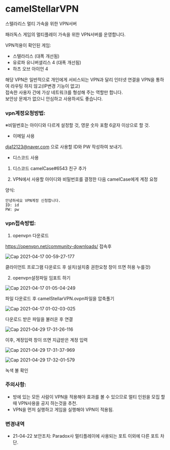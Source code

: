 # camelStellarVPN
스텔라리스 멀티 가속을 위한 VPN서버

패러독스 게임의 멀티플레이 가속을 위한 VPN서버를 운영합니다.

VPN적용이 확인된 게임:
 - 스텔라리스 (대폭 개선됨)
 - 유로파 유니버셜리스 4 (대폭 개선됨)
 - 하츠 오브 아이언 4

해당 VPN은 일반적으로 개인에게 서비스되는 VPN과 달리 인터넷 연결을 VPN을 통하여 라우팅 하지 않고(IP변경 기능이 없고)  
접속한 사용자 간에 가상 네트워크를 형성해 주는 역할만 합니다.  
보안상 문제가 없으니 안심하고 사용하셔도 좋습니다.  



<h3>vpn계정요청방법: </h3>

※비밀번호는 아이디와 다르게 설정할 것, 영문 숫자 포함 6글자 이상으로 할 것.

- 이메일 사용

dja12123@naver.com 으로 사용할 ID와 PW 작성하여 보내기.



- 디스코드 사용

1. 디스코드 camelCase#6543 친구 추가

2. VPN에서 사용할 아이디와 비밀번호를 결정한 다음 camelCase에게 계정 요청

양식:
```
안녕하세요 VPN계정 신청합니다.
ID: id
PW: pw
```

<h3>vpn접속방법:</h3>


1. openvpn 다운로드

https://openvpn.net/community-downloads/
접속후

![Cap 2021-04-17 00-59-27-177](https://user-images.githubusercontent.com/20336315/115051831-34468380-9f18-11eb-8a84-949ad20b7991.png)

클라이언트 프로그램 다운로드 후 설치(설치중 권한요청 창이 뜨면 허용 누를것)


2. openvpn설정파일 임포트 하기

![Cap 2021-04-17 01-05-04-249](https://user-images.githubusercontent.com/20336315/115052579-12013580-9f19-11eb-92f2-8d0e0d59605e.png)

파일 다운로드 후 camelStellarVPN.ovpn파일을 압축풀기

![Cap 2021-04-17 01-02-03-025](https://user-images.githubusercontent.com/20336315/115052542-04e44680-9f19-11eb-9ead-b6c605983bf9.png)

다운로드 받은 파일을 불러온 후 연결

![Cap 2021-04-29 17-31-26-116](https://user-images.githubusercontent.com/20336315/116523242-fdf20680-a910-11eb-9ccb-ae1277c7488b.png)

이후, 계정입력 창이 뜨면 지급받은 계정 입력

![Cap 2021-04-29 17-31-37-969](https://user-images.githubusercontent.com/20336315/116523285-09ddc880-a911-11eb-8903-dec0e83bc784.png)

![Cap 2021-04-29 17-32-01-579](https://user-images.githubusercontent.com/20336315/116523300-0e09e600-a911-11eb-95af-bd03267ae2b6.png)

녹색 불 확인


<h3>주의사항: </h3>

 - 방에 있는 모든 사람이 VPN을 적용해야 효과를 볼 수 있으므로 멀티 인원을 모집 할 때 VPN사용을 공지 하는것을 추천.
 - VPN을 먼저 실행하고 게임을 실행해야 VPN이 적용됨.


<h3>변경내역</h3>

 - 21-04-22 보안조치: Paradox사 멀티플레이에 사용되는 포트 이외에 다른 포트 차단.

